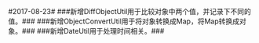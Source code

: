 #2017-08-23#
###新增DiffObjectUtil用于比较对象中两个值，并记录下不同的值。###
###新增ObjectConvertUtil用于将对象转换成Map，将Map转换成对象。###
###新增DateUtil用于处理时间相关。###